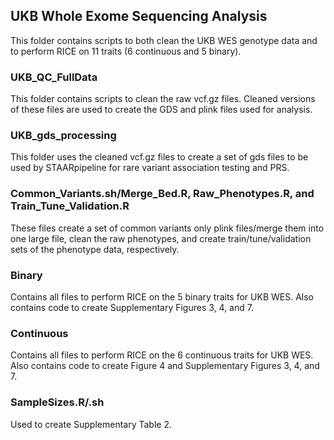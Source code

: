 ## UKB Whole Exome Sequencing Analysis

This folder contains scripts to both clean the UKB WES genotype data and to perform RICE on 11 traits (6 continuous and 5 binary).

### UKB_QC_FullData

This folder contains scripts to clean the raw vcf.gz files. Cleaned versions of these files are used to create the GDS and plink files used for analysis.

### UKB_gds_processing

This folder uses the cleaned vcf.gz files to create a set of gds files to be used by STAARpipeline for rare variant association testing and PRS.

### Common_Variants.sh/Merge_Bed.R, Raw_Phenotypes.R, and Train_Tune_Validation.R

These files create a set of common variants only plink files/merge them into one large file, clean the raw phenotypes, and create train/tune/validation sets of the phenotype data, respectively.

### Binary

Contains all files to perform RICE on the 5 binary traits for UKB WES. Also contains code to create Supplementary Figures 3, 4, and 7.

### Continuous 

Contains all files to perform RICE on the 6 continuous traits for UKB WES. Also contains code to create Figure 4 and Supplementary Figures 3, 4, and 7.

### SampleSizes.R/.sh 

Used to create Supplementary Table 2.